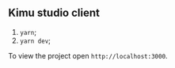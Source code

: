 ## Kimu studio client

  1. `yarn`;
  2. `yarn dev`;

  To view the project open `http://localhost:3000`.